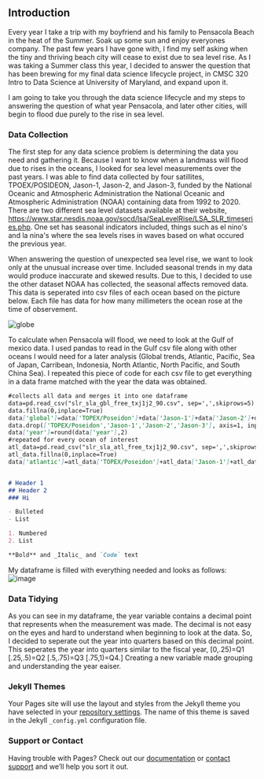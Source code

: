 ## Introduction

  Every year I take a trip with my boyfriend and his family to Pensacola Beach in the heat of the Summer. Soak up some sun and enjoy everyones company. The past few years I have gone with, I find my self asking when the tiny and thriving beach city will cease to exist due to sea level rise. As I was taking a Summer class this year, I decided to answer the question that has been brewing for my final data science lifecycle project, in CMSC 320 Intro to Data Science at University of Maryland, and expand upon it. 

  I am going to take you through the data science lifecycle and my steps to answering the question of what year Pensacola, and later other cities, will begin to flood due purely to the rise in sea level.

### Data Collection

  The first step for any data science problem is determining the data you need and gathering it. Because I want to know when a landmass will flood due to rises in the oceans, I looked for sea level measurements over the past years. I was able to find data collected by four satillites, TPOEX/POSIDEON, Jason-1, Jason-2, and Jason-3, funded by the National Oceanic and Atmospheric Administration the National Oceanic and Atmospheric Administration (NOAA) containing data from 1992 to 2020. There are two different sea level datasets available at their website, https://www.star.nesdis.noaa.gov/socd/lsa/SeaLevelRise/LSA_SLR_timeseries.php. One set has seasonal indicators included, things such as el nino's and la nina's where the sea levels rises in waves based on what occured the previous year.
  
  When answering the question of unexpected sea level rise, we want to look only at the unusual increase over time. Included seasonal trends in my data would produce inaccurate and skewed results. Due to this, I decided to use the other dataset NOAA has collected, the seasonal affects removed data. This data is seperated into csv files of each ocean based on the picture below. Each file has data for how many millimeters the ocean rose at the time of observement. 

![globe](https://user-images.githubusercontent.com/66328517/88014096-13b5de00-caec-11ea-8ce0-b342623ddbee.png)

To calculate when Pensacola will flood, we need to look at the Gulf of mexico data. I used pandas to read in the Gulf csv file along with other oceans I would need for a later analysis (Global trends, Atlantic, Pacific, Sea of Japan, Carribean, Indonesia, North Atlantic, North Pacific, and South China Sea). I repeated this piece of code for each csv file to get everything in a data frame matched with the year the data was obtained. 
```markdown
#collects all data and merges it into one dataframe
data=pd.read_csv("slr_sla_gbl_free_txj1j2_90.csv", sep=',',skiprows=5)
data.fillna(0,inplace=True)
data['global']=data['TOPEX/Poseidon']+data['Jason-1']+data['Jason-2']+data['Jason-3']
data.drop(['TOPEX/Poseidon','Jason-1','Jason-2','Jason-3'], axis=1, inplace=True)
data['year']=round(data['year'],2)
#repeated for every ocean of interest
atl_data=pd.read_csv("slr_sla_atl_free_txj1j2_90.csv", sep=',',skiprows=5)
atl_data.fillna(0,inplace=True)
data['atlantic']=atl_data['TOPEX/Poseidon']+atl_data['Jason-1']+atl_data['Jason-2']+atl_data['Jason-3']


# Header 1
## Header 2
### Hi

- Bulleted
- List

1. Numbered
2. List

**Bold** and _Italic_ and `Code` text

```
My dataframe is filled with everything needed and looks as follows:
![image](https://user-images.githubusercontent.com/66328517/88014651-7491e600-caed-11ea-89d6-baf3462519bc.png)

### Data Tidying
  As you can see in my dataframe, the year variable contains a decimal point that represents when the measurement was made. The decimal is not easy on the eyes and hard to understand when beginning to look at the data. So, I decided to seperate out the year into quarters based on this decimal point. This seperates the year into quarters similar to the fiscal year, [0,.25)=Q1 [.25,.5)=Q2 [.5,.75)=Q3 [.75,1)=Q4.] Creating a new variable made grouping and understanding the year eaiser. 

### Jekyll Themes

Your Pages site will use the layout and styles from the Jekyll theme you have selected in your [repository settings](https://github.com/kellydyer007/kellydyer007.github.io/settings). The name of this theme is saved in the Jekyll `_config.yml` configuration file.

### Support or Contact

Having trouble with Pages? Check out our [documentation](https://help.github.com/categories/github-pages-basics/) or [contact support](https://github.com/contact) and we’ll help you sort it out.
